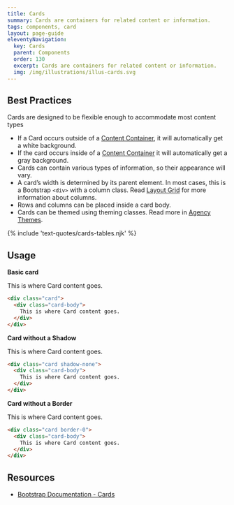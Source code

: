 ```yaml
---
title: Cards
summary: Cards are containers for related content or information.
tags: components, card
layout: page-guide
eleventyNavigation:
  key: Cards
  parent: Components
  order: 130
  excerpt: Cards are containers for related content or information.
  img: /img/illustrations/illus-cards.svg
---
```

## Best Practices

Cards are designed to be flexible enough to accommodate most content types

- If a Card occurs outside of a [Content Container](/components/content_container/), it will automatically get a white background.
- If the card occurs inside of a [Content Container](/components/content_container/) it will automatically get a gray background.
- Cards can contain various types of information, so their appearance will vary.
- A card’s width is determined by its parent element. In most cases, this is a Bootstrap `<div>` with a column class. Read [Layout Grid](/components/layout-grid/) for more information about columns.
- Rows and columns can be placed inside a card body.
- Cards can be themed using theming classes. Read more in [Agency Themes](/foundation/agency-theming/).

{% include 'text-quotes/cards-tables.njk' %}

## Usage
**Basic card**

<div class="card">
  <div class="card-body">
    This is where Card content goes.
  </div>
</div>

```html
<div class="card">
  <div class="card-body">
    This is where Card content goes.
  </div>
</div>
```

**Card without a Shadow**

<div class="card shadow-none">
  <div class="card-body">
    This is where Card content goes.
  </div>
</div>

```html
<div class="card shadow-none">
  <div class="card-body">
    This is where Card content goes.
  </div>
</div>
```

**Card without a Border**

<div class="card border-0">
  <div class="card-body">
    This is where Card content goes.
  </div>
</div>

```html
<div class="card border-0">
  <div class="card-body">
    This is where Card content goes.
  </div>
</div>
```

## Resources

* <a href="{% include 'links/cards.njk' %}" target="_blank">Bootstrap Documentation - Cards</a>
